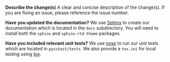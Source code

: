 
**Describe the change(s)**
A clear and concise description of the change(s). If you are fixing an issue, please reference the issue number.

**Have you updated the documentation?**
We use [Sphinx](https://www.sphinx-doc.org/en/master/) to create our documentation which is located in the `docs` subdirectory. You will need to install both the `sphinx` and `sphinx-rtd-theme` packages.

**Have you included relevant unit tests?**
We use [nose](https://nose.readthedocs.io/en/latest/) to run our unit tests which are located in `pycutest/tests`. We also provide a `tox.ini` for local testing using [tox](https://tox.wiki/en/latest/). 
